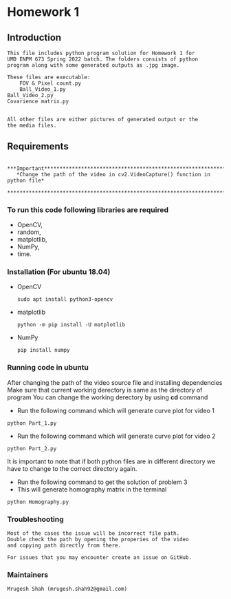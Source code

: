 # Homework 1 #

## Introduction 
  	This file includes python program solution for Homework 1 for
	UMD ENPM 673 Spring 2022 batch. The folders consists of python
	program along with some generated outputs as .jpg image. 
	
	These files are executable:
		FOV & Pixel count.py
		Ball_Video_1.py
    Ball_Video_2.py
    Covarience matrix.py
    

	All other files are either pictures of generated output or the
	the media files.
## Requirements
       ***Important****************************************************************
       *Change the path of the video in cv2.VideoCapture() function in python file*
       ****************************************************************************
### To run this code following libraries are required
* OpenCV, 
* random, 
* matplotlib, 
* NumPy, 
* time.

### Installation (For ubuntu 18.04) ###
* OpenCV
	````
	sudo apt install python3-opencv
	````
* matplotlib
	````
	python -m pip install -U matplotlib
	````
* NumPy
	````
	pip install numpy
	````
	
### Running code in ubuntu
After changing the path of the video source file and installing dependencies
Make sure that current working derectory is same as the directory of program
You can change the working derectory by using **cd** command
* Run the following command which will generate curve plot for video 1
````
python Part_1.py
````
* Run the following command which will generate curve plot for video 2
````
python Part_2.py
````
It is important to note that if both python files are in different directory
we have to change to the correct directory again.
* Run the following command to get the solution of problem 3
* This will generate homography matrix in the terminal
````
python Homography.py
````

### Troubleshooting ###
	Most of the cases the issue will be incorrect file path.
	Double check the path by opening the properies of the video
	and copying path directly from there.

	For issues that you may encounter create an issue on GitHub.
### Maintainers ###
	Mrugesh Shah (mrugesh.shah92@gmail.com)
